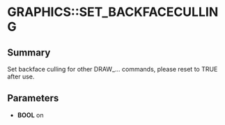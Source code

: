# GRAPHICS::SET_BACKFACECULLING

## Summary
Set backface culling for other DRAW_... commands, please reset to TRUE after use.

## Parameters
* **BOOL** on